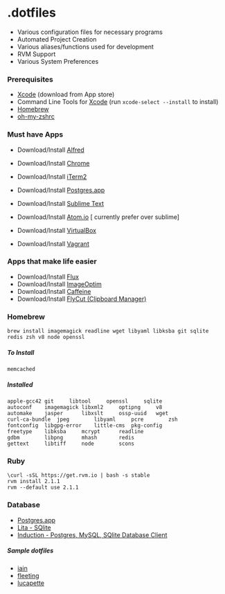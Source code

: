 # .dotfiles

* Various configuration files for necessary programs
* Automated Project Creation
* Various aliases/functions used for development
* RVM Support
* Various System Preferences


### Prerequisites

* [Xcode](https://developer.apple.com/xcode/) (download from App store)
* Command Line Tools for [Xcode](https://developer.apple.com/xcode/downloads/) (run `xcode-select --install` to install)
* [Homebrew](http://mxcl.github.io/homebrew/)
* [oh-my-zshrc](https://github.com/robbyrussell/oh-my-zsh)


### Must have Apps
* Download/Install [Alfred](http://www.alfredapp.com/)
* Download/Install [Chrome](https://www.google.com/chrome)
* Download/Install [iTerm2](http://www.iterm2.com/)
* Download/Install [Postgres.app](http://postgresapp.com/)
* Download/Install [Sublime Text](http://www.sublimetext.com/)
* Download/Install [Atom.io](https://atom.io/) [ currently prefer over sublime]

* Download/Install [VirtualBox](https://www.virtualbox.org/wiki/Downloads)
* Download/Install [Vagrant](http://www.vagrantup.com/downloads.html)


### Apps that make life easier
* Download/Install [Flux](https://justgetflux.com/)
* Download/Install [ImageOptim](https://imageoptim.com/)
* Download/Install [Caffeine](https://itunes.apple.com/us/app/caffeine/id411246225?mt=12)
* Download/Install [FlyCut (Clipboard Manager)](https://itunes.apple.com/us/app/flycut-clipboard-manager/id442160987?mt=12)

### Homebrew

    brew install imagemagick readline wget libyaml libksba git sqlite redis zsh v8 node openssl

##### To Install
    memcached

##### Installed
    apple-gcc42	git		libtool		openssl		sqlite
    autoconf	imagemagick	libxml2		optipng		v8
    automake	jasper		libxslt		ossp-uuid	wget
    curl-ca-bundle	jpeg		libyaml		pcre		zsh
    fontconfig	libgpg-error	little-cms	pkg-config
    freetype	libksba		mcrypt		readline
    gdbm		libpng		mhash		redis
    gettext		libtiff		node		scons

### Ruby
    \curl -sSL https://get.rvm.io | bash -s stable
    rvm install 2.1.1
    rvm --default use 2.1.1

### Database
* [Postgres.app](http://postgresapp.com/)
* [Lita - SQlite](http://www.dehats.com/drupal/?q=node/58)
* [Induction - Postgres, MySQL, SQlite Database Client](http://inductionapp.com/)

##### Sample dotfiles
* [iain](https://github.com/iain/dotfiles)
* [fleeting](https://github.com/fleeting/dotfiles)
* [lucapette](https://github.com/lucapette/dotfiles)
